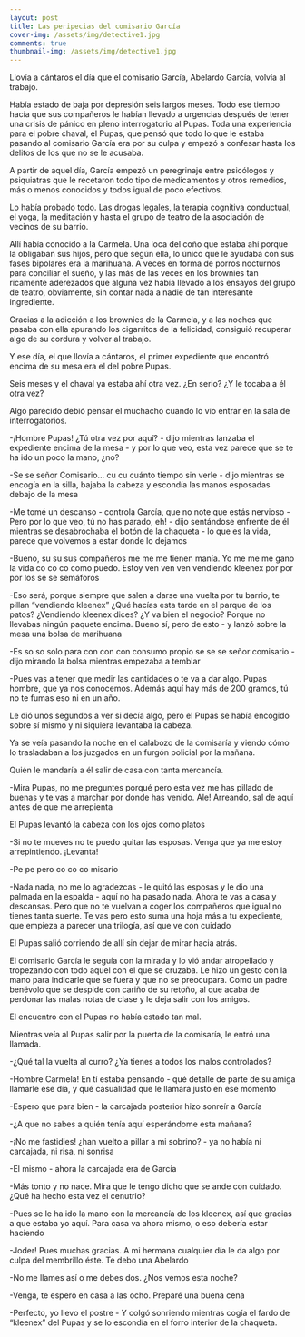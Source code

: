 ```yaml
---
layout: post
title: Las peripecias del comisario García
cover-img: /assets/img/detective1.jpg
comments: true
thumbnail-img: /assets/img/detective1.jpg
---
```



Llovía a cántaros el día que el comisario García, Abelardo García, volvía al trabajo.

Había estado de baja por depresión seis largos meses. Todo ese tiempo hacía que sus compañeros le habían llevado a urgencias después de tener una crisis de pánico en pleno interrogatorio al Pupas. Toda una experiencia para el pobre chaval, el Pupas, que pensó que todo lo que le estaba pasando al comisario García era por su culpa y empezó a confesar hasta los delitos de los que no se le acusaba.

A partir de aquel día, García empezó un peregrinaje entre psicólogos y psiquiatras que le recetaron todo tipo de medicamentos y otros remedios, más o menos conocidos y todos igual de poco efectivos.

Lo había probado todo. Las drogas legales, la terapia cognitiva conductual, el yoga, la meditación y hasta el grupo de teatro de la asociación de vecinos de su barrio.

Allí había conocido a la Carmela. Una loca del coño que estaba ahí porque la obligaban sus hijos, pero que según ella, lo único que le ayudaba con sus fases bipolares era la marihuana. A veces en forma de porros nocturnos para conciliar el sueño, y las más de las veces en los brownies tan ricamente aderezados que alguna vez había llevado a los ensayos del grupo de teatro, obviamente, sin contar nada a nadie de tan interesante ingrediente. 

Gracias a la adicción a los brownies de la Carmela, y a las noches que pasaba con ella apurando los cigarritos de la felicidad, consiguió recuperar algo de su cordura y volver al trabajo.

Y ese día, el que llovía a cántaros, el primer expediente que encontró encima de su mesa era el del pobre Pupas.

Seis meses y el chaval ya estaba ahí otra vez. ¿En serio? ¿Y le tocaba a él otra vez?

Algo parecido debió pensar el muchacho cuando lo vio entrar en la sala de interrogatorios.

-¡Hombre Pupas! ¿Tú otra vez por aquí? - dijo mientras lanzaba el expediente encima de la mesa - y por lo que veo, esta vez parece que se te ha ido un poco la mano, ¿no?
    
-Se se señor Comisario… cu cu cuánto tiempo sin verle - dijo mientras se encogía en la silla, bajaba la cabeza y escondía las manos esposadas debajo de la mesa
    
-Me tomé un descanso - controla García, que no note que estás nervioso - Pero por lo que veo, tú no has parado, eh! - dijo sentándose enfrente de él mientras se desabrochaba el botón de la chaqueta - lo que es la vida, parece que volvemos a estar donde lo dejamos
    

-Bueno, su su sus compañeros me me me tienen manía. Yo me me me gano la vida co co co como puedo. Estoy ven ven ven vendiendo kleenex por por por los se se semáforos
    

-Eso será, porque siempre que salen a darse una vuelta por tu barrio, te pillan “vendiendo kleenex” ¿Qué hacías esta tarde en el parque de los patos? ¿Vendiendo kleenex dices? ¿Y va bien el negocio? Porque no llevabas ningún paquete encima. Bueno sí, pero de esto - y lanzó sobre la mesa una bolsa de marihuana 
    

-Es so so solo para con con con consumo propio se se se señor comisario - dijo mirando la bolsa mientras empezaba a temblar
    

-Pues vas a tener que medir las cantidades o te va a dar algo. Pupas hombre, que ya nos conocemos. Además aquí hay más de 200 gramos, tú no te fumas eso ni en un año. 
    

Le dió unos segundos a ver si decía algo, pero el Pupas se había encogido sobre sí mismo y ni siquiera levantaba la cabeza. 

Ya se veía pasando la noche en el calabozo de la comisaría y viendo cómo lo trasladaban a los juzgados en un furgón policial por la mañana. 

Quién le mandaría a él salir de casa con tanta mercancía.

-Mira Pupas, no me preguntes porqué pero esta vez me has pillado de buenas y te vas a marchar por donde has venido. Ale! Arreando, sal de aquí antes de que me arrepienta
    

El Pupas levantó la cabeza con los ojos como platos

-Si no te mueves no te puedo quitar las esposas. Venga que ya me estoy arrepintiendo. ¡Levanta!
    

-Pe pe pero co co co misario 
    

-Nada nada, no me lo agradezcas - le quitó las esposas y le dio una palmada en la espalda - aquí no ha pasado nada. Ahora te vas a casa y descansas. Pero que no te vuelvan a coger los compañeros que igual no tienes tanta suerte. Te vas pero esto suma una hoja más a tu expediente, que empieza a parecer una trilogía, así que ve con cuidado
    

El Pupas salió corriendo de allí sin dejar de mirar hacia atrás. 

El comisario García le seguía con la mirada y lo vió andar atropellado y tropezando con todo aquel con el que se cruzaba. Le hizo un gesto con la mano para indicarle que se fuera y que no se preocupara. Como un padre benévolo que se despide con cariño de su retoño, al que acaba de perdonar las malas notas de clase y le deja salir con los amigos.

El encuentro con el Pupas no había estado tan mal.

Mientras veía al Pupas salir por la puerta de la comisaría, le entró una llamada.

-¿Qué tal la vuelta al curro? ¿Ya tienes a todos los malos controlados?
    
-Hombre Carmela! En tí estaba pensando - qué detalle de parte de su amiga llamarle ese día, y qué casualidad que le llamara justo en ese momento
    
-Espero que para bien - la carcajada posterior hizo sonreír a García
    
-¿A que no sabes a quién tenía aquí esperándome esta mañana? 
    
-¡No me fastidies! ¿han vuelto a pillar a mi sobrino? - ya no había ni carcajada, ni risa, ni sonrisa
    
-El mismo - ahora la carcajada era de García
    
-Más tonto y no nace. Mira que le tengo dicho que se ande con cuidado. ¿Qué ha hecho esta vez el cenutrio?
    
-Pues se le ha ido la mano con la mercancía de los kleenex, así que gracias a que estaba yo aquí. Para casa va ahora mismo, o eso debería estar haciendo
    
-Joder! Pues muchas gracias. A mi hermana cualquier día le da algo por culpa del membrillo éste. Te debo una Abelardo
    
-No me llames así o me debes dos. ¿Nos vemos esta noche?
    
-Venga, te espero en casa a las ocho. Preparé una buena cena
    
-Perfecto, yo llevo el postre - Y colgó sonriendo mientras cogía el fardo de “kleenex” del Pupas y se lo escondía en el forro interior de la chaqueta.
    




